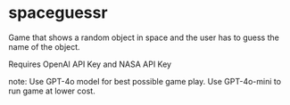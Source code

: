 # spaceguessr

Game that shows a random object in space and the user has to guess the name of the object.

Requires OpenAI API Key and NASA API Key

note: Use GPT-4o model for best possible game play. Use GPT-4o-mini to run game at lower cost.
